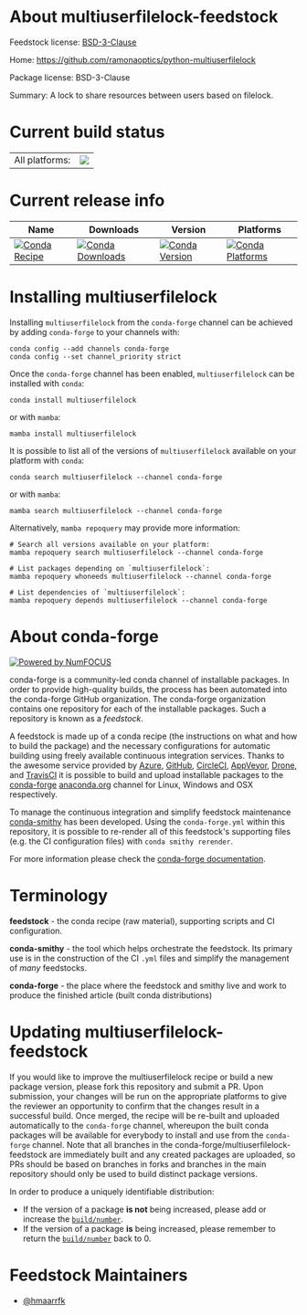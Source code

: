 About multiuserfilelock-feedstock
=================================

Feedstock license: [BSD-3-Clause](https://github.com/conda-forge/multiuserfilelock-feedstock/blob/main/LICENSE.txt)

Home: https://github.com/ramonaoptics/python-multiuserfilelock

Package license: BSD-3-Clause

Summary: A lock to share resources between users based on filelock.

Current build status
====================


<table><tr><td>All platforms:</td>
    <td>
      <a href="https://dev.azure.com/conda-forge/feedstock-builds/_build/latest?definitionId=14628&branchName=main">
        <img src="https://dev.azure.com/conda-forge/feedstock-builds/_apis/build/status/multiuserfilelock-feedstock?branchName=main">
      </a>
    </td>
  </tr>
</table>

Current release info
====================

| Name | Downloads | Version | Platforms |
| --- | --- | --- | --- |
| [![Conda Recipe](https://img.shields.io/badge/recipe-multiuserfilelock-green.svg)](https://anaconda.org/conda-forge/multiuserfilelock) | [![Conda Downloads](https://img.shields.io/conda/dn/conda-forge/multiuserfilelock.svg)](https://anaconda.org/conda-forge/multiuserfilelock) | [![Conda Version](https://img.shields.io/conda/vn/conda-forge/multiuserfilelock.svg)](https://anaconda.org/conda-forge/multiuserfilelock) | [![Conda Platforms](https://img.shields.io/conda/pn/conda-forge/multiuserfilelock.svg)](https://anaconda.org/conda-forge/multiuserfilelock) |

Installing multiuserfilelock
============================

Installing `multiuserfilelock` from the `conda-forge` channel can be achieved by adding `conda-forge` to your channels with:

```
conda config --add channels conda-forge
conda config --set channel_priority strict
```

Once the `conda-forge` channel has been enabled, `multiuserfilelock` can be installed with `conda`:

```
conda install multiuserfilelock
```

or with `mamba`:

```
mamba install multiuserfilelock
```

It is possible to list all of the versions of `multiuserfilelock` available on your platform with `conda`:

```
conda search multiuserfilelock --channel conda-forge
```

or with `mamba`:

```
mamba search multiuserfilelock --channel conda-forge
```

Alternatively, `mamba repoquery` may provide more information:

```
# Search all versions available on your platform:
mamba repoquery search multiuserfilelock --channel conda-forge

# List packages depending on `multiuserfilelock`:
mamba repoquery whoneeds multiuserfilelock --channel conda-forge

# List dependencies of `multiuserfilelock`:
mamba repoquery depends multiuserfilelock --channel conda-forge
```


About conda-forge
=================

[![Powered by
NumFOCUS](https://img.shields.io/badge/powered%20by-NumFOCUS-orange.svg?style=flat&colorA=E1523D&colorB=007D8A)](https://numfocus.org)

conda-forge is a community-led conda channel of installable packages.
In order to provide high-quality builds, the process has been automated into the
conda-forge GitHub organization. The conda-forge organization contains one repository
for each of the installable packages. Such a repository is known as a *feedstock*.

A feedstock is made up of a conda recipe (the instructions on what and how to build
the package) and the necessary configurations for automatic building using freely
available continuous integration services. Thanks to the awesome service provided by
[Azure](https://azure.microsoft.com/en-us/services/devops/), [GitHub](https://github.com/),
[CircleCI](https://circleci.com/), [AppVeyor](https://www.appveyor.com/),
[Drone](https://cloud.drone.io/welcome), and [TravisCI](https://travis-ci.com/)
it is possible to build and upload installable packages to the
[conda-forge](https://anaconda.org/conda-forge) [anaconda.org](https://anaconda.org/)
channel for Linux, Windows and OSX respectively.

To manage the continuous integration and simplify feedstock maintenance
[conda-smithy](https://github.com/conda-forge/conda-smithy) has been developed.
Using the ``conda-forge.yml`` within this repository, it is possible to re-render all of
this feedstock's supporting files (e.g. the CI configuration files) with ``conda smithy rerender``.

For more information please check the [conda-forge documentation](https://conda-forge.org/docs/).

Terminology
===========

**feedstock** - the conda recipe (raw material), supporting scripts and CI configuration.

**conda-smithy** - the tool which helps orchestrate the feedstock.
                   Its primary use is in the construction of the CI ``.yml`` files
                   and simplify the management of *many* feedstocks.

**conda-forge** - the place where the feedstock and smithy live and work to
                  produce the finished article (built conda distributions)


Updating multiuserfilelock-feedstock
====================================

If you would like to improve the multiuserfilelock recipe or build a new
package version, please fork this repository and submit a PR. Upon submission,
your changes will be run on the appropriate platforms to give the reviewer an
opportunity to confirm that the changes result in a successful build. Once
merged, the recipe will be re-built and uploaded automatically to the
`conda-forge` channel, whereupon the built conda packages will be available for
everybody to install and use from the `conda-forge` channel.
Note that all branches in the conda-forge/multiuserfilelock-feedstock are
immediately built and any created packages are uploaded, so PRs should be based
on branches in forks and branches in the main repository should only be used to
build distinct package versions.

In order to produce a uniquely identifiable distribution:
 * If the version of a package **is not** being increased, please add or increase
   the [``build/number``](https://docs.conda.io/projects/conda-build/en/latest/resources/define-metadata.html#build-number-and-string).
 * If the version of a package **is** being increased, please remember to return
   the [``build/number``](https://docs.conda.io/projects/conda-build/en/latest/resources/define-metadata.html#build-number-and-string)
   back to 0.

Feedstock Maintainers
=====================

* [@hmaarrfk](https://github.com/hmaarrfk/)


<!-- dummy commit to enable rerendering -->


